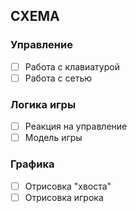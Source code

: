 СХЕМА
---

### Управление
  - [ ] Работа с клавиатурой
  - [ ] Работа с сетью

### Логика игры
  -  [ ] Реакция на управление
  -  [ ] Модель игры

### Графика
  -  [ ] Отрисовка "хвоста"
  -  [ ] Отрисовка игрока
